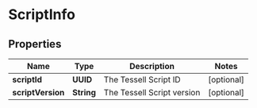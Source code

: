 

# ScriptInfo


## Properties

Name | Type | Description | Notes
------------ | ------------- | ------------- | -------------
**scriptId** | **UUID** | The Tessell Script ID |  [optional]
**scriptVersion** | **String** | The Tessell Script version |  [optional]



